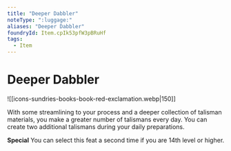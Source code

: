 ```yaml
---
title: "Deeper Dabbler"
noteType: ":luggage:"
aliases: "Deeper Dabbler"
foundryId: Item.cpIk53pfW3pBRuHf
tags:
  - Item
---
```


# Deeper Dabbler
![[icons-sundries-books-book-red-exclamation.webp|150]]

With some streamlining to your process and a deeper collection of talisman materials, you make a greater number of talismans every day. You can create two additional talismans during your daily preparations.

**Special** You can select this feat a second time if you are 14th level or higher.
